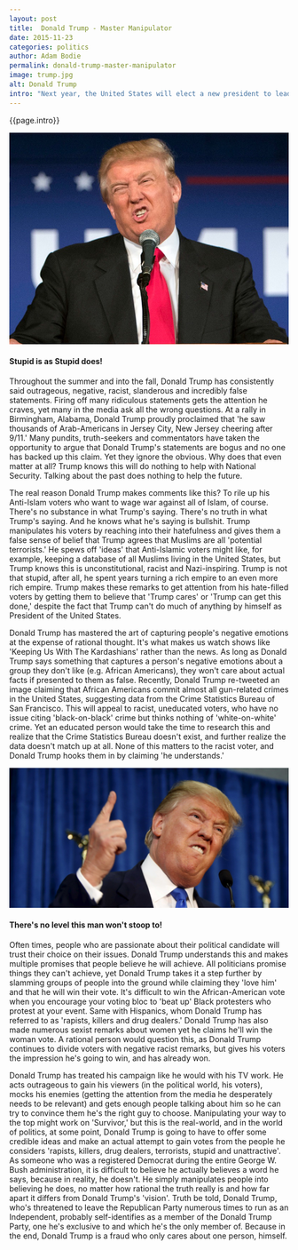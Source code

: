 ```yaml
---
layout: post
title:  Donald Trump - Master Manipulator
date: 2015-11-23 
categories: politics
author: Adam Bodie
permalink: donald-trump-master-manipulator
image: trump.jpg
alt: Donald Trump
intro: "Next year, the United States will elect a new president to lead our country.  We have many candidates to choose from.  Unfortunately, politics, campaigns and spending bring out lots of ugly, negative comments, childish bickering and aiming for the lowest common denominator attempts to attract voters.  Not surprisingly, one candidate stands out in this department, a man obsessed with himself, always trying to gain attention by any means necessary, and a firm believer of 'no news is bad new,'  That man of course, is a man famous for building a rich empire and starring in reality TV shows, Donald Trump."
---
```

<div class="article">
<p>{{page.intro}}</p>

<div class="blog-pic">
	<img src="img/trump.jpg" data-toggle="tooltip" title="Stupid is as Stupid does!" class="image block img-responsive">
	<h4>Stupid is as Stupid does!</h4>
</div>

<p>Throughout the summer and into the fall, Donald Trump has consistently said outrageous, negative, racist, slanderous and incredibly false statements.  Firing off many ridiculous statements gets the attention he craves, yet many in the media ask all the wrong questions.  At a rally in Birmingham, Alabama, Donald Trump proudly proclaimed that 'he saw thousands of Arab-Americans in Jersey City, New Jersey cheering after 9/11.'  Many pundits, truth-seekers and commentators have taken the opportunity to argue that Donald Trump's statements are bogus and no one has backed up this claim.  Yet they ignore the obvious.  Why does that even matter at all?  Trump knows this will do nothing to help with National Security.  Talking about the past does nothing to help the future.</p>

<p>The real reason Donald Trump makes comments like this?  To rile up his Anti-Islam voters who want to wage war against all of Islam, of course.  There's no substance in what Trump's saying.  There's no truth in what Trump's saying.  And he knows what he's saying is bullshit.  Trump manipulates his voters by reaching into their hatefulness and gives them a false sense of belief that Trump agrees that Muslims are all 'potential terrorists.'  He spews off 'ideas' that Anti-Islamic voters might like, for example, keeping a database of all Muslims living in the United States, but Trump knows this is unconstitutional, racist and Nazi-inspiring.  Trump is not that stupid, after all, he spent years turning a rich empire to an even more rich empire.  Trump makes these remarks to get attention from his hate-filled voters by getting them to believe that 'Trump cares' or 'Trump can get this done,' despite the fact that Trump can't do much of anything by himself as President of the United States.</p>

<p>Donald Trump has mastered the art of capturing people's negative emotions at the expense of rational thought.  It's what makes us watch shows like 'Keeping Us With The Kardashians' rather than the news.  As long as Donald Trump says something that captures a person's negative emotions about a group they don't like (e.g. African Americans), they won't care about actual facts if presented to them as false.  Recently, Donald Trump re-tweeted an image claiming that African Americans commit almost all gun-related crimes in the United States, suggesting data from the Crime Statistics Bureau of San Francisco.  This will appeal to racist, uneducated voters, who have no issue citing 'black-on-black' crime but thinks nothing of 'white-on-white' crime.  Yet an educated person would take the time to research this and realize that the Crime Statistics Bureau doesn't exist, and further realize the data doesn't match up at all.  None of this matters to the racist voter, and Donald Trump hooks them in by claiming 'he understands.'</p>

<div class="blog-pic" style="float: left">
	<img src="img/trump2.jpg" data-toggle="tooltip" title="There's no level this man won't stoop to!" class="image block img-responsive pull-right">
	<h4>There's no level this man won't stoop to!</h4>
</div>

<p>Often times, people who are passionate about their political candidate will trust their choice on their issues.  Donald Trump understands this and makes multiple promises that people believe he will achieve.  All politicians promise things they can't achieve, yet Donald Trump takes it a step further by slamming groups of people into the ground while claiming they 'love him' and that he will win their vote.  It's difficult to win the African-American vote when you encourage your voting bloc to 'beat up' Black protesters who protest at your event.  Same with Hispanics, whom Donald Trump has referred to as 'rapists, killers and drug dealers.'  Donald Trump has also made numerous sexist remarks about women yet he claims he'll win the woman vote.  A rational person would question this, as Donald Trump continues to divide voters with negative racist remarks, but gives his voters the impression he's going to win, and has already won.</p>

<p>Donald Trump has treated his campaign like he would with his TV work.  He acts outrageous to gain his viewers (in the political world, his voters), mocks his enemies (getting the attention from the media he desperately needs to be relevant) and gets enough people talking about him so he can try to convince them he's the right guy to choose.  Manipulating your way to the top might work on 'Survivor,' but this is the real-world, and in the world of politics, at some point, Donald Trump is going to have to offer some credible ideas and make an actual attempt to gain votes from the people he considers 'rapists, killers, drug dealers, terrorists, stupid and unattractive'.  As someone who was a registered Democrat during the entire George W. Bush administration, it is difficult to believe he actually believes a word he says, because in reality, he doesn't.  He simply manipulates people into believing he does, no matter how rational the truth really is and how far apart it differs from Donald Trump's 'vision'.  Truth be told, Donald Trump, who's threatened to leave the Republican Party numerous times to run as an Independent, probably self-identifies as a member of the Donald Trump Party, one he's exclusive to and which he's the only member of.  Because in the end, Donald Trump is a fraud who only cares about one person, himself.</p>
</div>